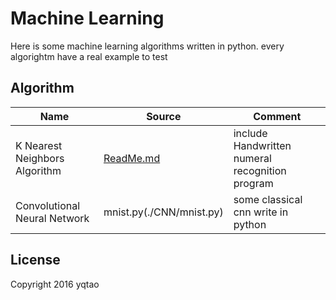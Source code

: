 # Machine Learning 
Here is some machine learning algorithms written in python.
every algorightm have a real example to test


## Algorithm

| Name | Source |Comment |
| ---- | -------|------- |
|K Nearest Neighbors Algorithm |[ReadMe.md](./kNN/ReadMe.md) | include Handwritten numeral recognition program |
|Convolutional Neural Network|mnist.py(./CNN/mnist.py)|some classical cnn write in python |
## License

Copyright 2016 yqtao
